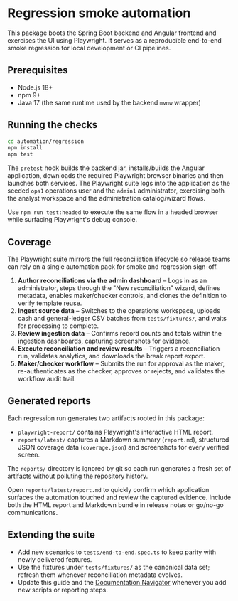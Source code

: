 # Regression smoke automation

This package boots the Spring Boot backend and Angular frontend and exercises the
UI using Playwright. It serves as a reproducible end-to-end smoke regression for
local development or CI pipelines.

## Prerequisites

- Node.js 18+
- npm 9+
- Java 17 (the same runtime used by the backend `mvnw` wrapper)

## Running the checks

```bash
cd automation/regression
npm install
npm test
```

The `pretest` hook builds the backend jar, installs/builds the Angular
application, downloads the required Playwright browser binaries and then launches
both services. The Playwright suite logs into the application as the seeded `ops1`
operations user and the `admin1` administrator, exercising both the analyst
workspace and the administration catalog/wizard flows.

Use `npm run test:headed` to execute the same flow in a headed browser while
surfacing Playwright's debug console.

## Coverage

The Playwright suite mirrors the full reconciliation lifecycle so release teams can rely on a single automation pack for smoke and regression sign-off.

1. **Author reconciliations via the admin dashboard** – Logs in as an administrator, steps through the "New reconciliation" wizard, defines metadata, enables maker/checker controls, and clones the definition to verify template reuse.
2. **Ingest source data** – Switches to the operations workspace, uploads cash and general-ledger CSV batches from `tests/fixtures/`, and waits for processing to complete.
3. **Review ingestion data** – Confirms record counts and totals within the ingestion dashboards, capturing screenshots for evidence.
4. **Execute reconciliation and review results** – Triggers a reconciliation run, validates analytics, and downloads the break report export.
5. **Maker/checker workflow** – Submits the run for approval as the maker, re-authenticates as the checker, approves or rejects, and validates the workflow audit trail.

## Generated reports

Each regression run generates two artifacts rooted in this package:

- `playwright-report/` contains Playwright's interactive HTML report.
- `reports/latest/` captures a Markdown summary (`report.md`), structured JSON
  coverage data (`coverage.json`) and screenshots for every verified screen.

The `reports/` directory is ignored by git so each run generates a fresh set of
artifacts without polluting the repository history.

Open `reports/latest/report.md` to quickly confirm which application surfaces
the automation touched and review the captured evidence. Include both the HTML
report and Markdown bundle in release notes or go/no-go communications.

## Extending the suite

- Add new scenarios to `tests/end-to-end.spec.ts` to keep parity with newly delivered features.
- Use the fixtures under `tests/fixtures/` as the canonical data set; refresh them whenever reconciliation metadata evolves.
- Update this guide and the [Documentation Navigator](../../docs/wiki/Documentation-Navigator.md) whenever you add new scripts or reporting steps.
